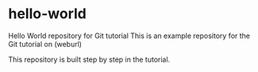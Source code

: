 # hello-world 
Hello World repository for Git tutorial
This is an example repository for the Git tutorial on (weburl)

This repository is built step by step in the tutorial.